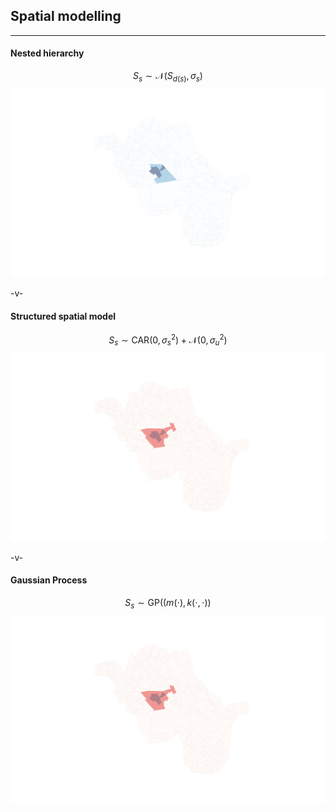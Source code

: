 ## Spatial modelling

---
<!-- .slide: data-background="#343434" -->
#### Nested hierarchy
$$
S_{s} \sim \mathcal{N} (S_{d(s)}, \sigma_s)
$$
<img class="fragment fade-in-then-out" src="slides/_parametric_models/assets/LSOA_westminster_nested.png">

-v-
<!-- .slide: data-background="#343434" -->
#### Structured spatial model
$$
S_{s} \sim \text{CAR} (0, \sigma_s^2) + \mathcal{N} (0, \sigma_u^2) 
$$
<img class="fragment fade-in-then-out" src="slides/_parametric_models/assets/LSOA_westminster_BYM.png">

-v-
<!-- .slide: data-background="#343434" -->
#### Gaussian Process
$$
S_{s} \sim \text{GP} ((m(\cdot), k(\cdot, \cdot))
$$
<img class="fragment fade-in-then-out" src="slides/_parametric_models/assets/LSOA_westminster_BYM.png">
